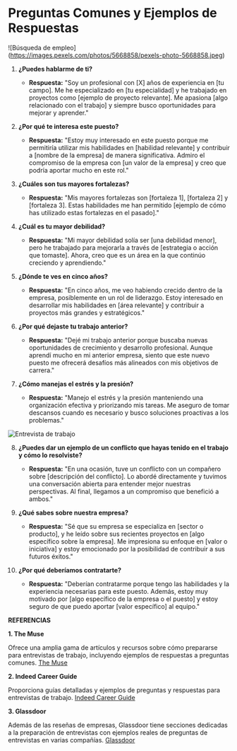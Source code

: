 # Preguntas Comunes y Ejemplos de Respuestas

![Búsqueda de empleo] (https://images.pexels.com/photos/5668858/pexels-photo-5668858.jpeg)

1. **¿Puedes hablarme de ti?**
   - **Respuesta:** "Soy un profesional con [X] años de experiencia en [tu campo]. Me he especializado en [tu especialidad] y he trabajado en proyectos como [ejemplo de proyecto relevante]. Me apasiona [algo relacionado con el trabajo] y siempre busco oportunidades para mejorar y aprender."

2. **¿Por qué te interesa este puesto?**
   - **Respuesta:** "Estoy muy interesado en este puesto porque me permitiría utilizar mis habilidades en [habilidad relevante] y contribuir a [nombre de la empresa] de manera significativa. Admiro el compromiso de la empresa con [un valor de la empresa] y creo que podría aportar mucho en este rol."

3. **¿Cuáles son tus mayores fortalezas?**
   - **Respuesta:** "Mis mayores fortalezas son [fortaleza 1], [fortaleza 2] y [fortaleza 3]. Estas habilidades me han permitido [ejemplo de cómo has utilizado estas fortalezas en el pasado]."

4. **¿Cuál es tu mayor debilidad?**
   - **Respuesta:** "Mi mayor debilidad solía ser [una debilidad menor], pero he trabajado para mejorarla a través de [estrategia o acción que tomaste]. Ahora, creo que es un área en la que continúo creciendo y aprendiendo."

5. **¿Dónde te ves en cinco años?**
   - **Respuesta:** "En cinco años, me veo habiendo crecido dentro de la empresa, posiblemente en un rol de liderazgo. Estoy interesado en desarrollar mis habilidades en [área relevante] y contribuir a proyectos más grandes y estratégicos."

6. **¿Por qué dejaste tu trabajo anterior?**
   - **Respuesta:** "Dejé mi trabajo anterior porque buscaba nuevas oportunidades de crecimiento y desarrollo profesional. Aunque aprendí mucho en mi anterior empresa, siento que este nuevo puesto me ofrecerá desafíos más alineados con mis objetivos de carrera."

7. **¿Cómo manejas el estrés y la presión?**
   - **Respuesta:** "Manejo el estrés y la presión manteniendo una organización efectiva y priorizando mis tareas. Me aseguro de tomar descansos cuando es necesario y busco soluciones proactivas a los problemas."
  
![Entrevista de trabajo](https://www.google.com/url?sa=i&url=https%3A%2F%2Fwww.pexels.com%2Fes-es%2Ffoto%2Fhombre-gente-mujer-oficina-4226115%2F&psig=AOvVaw0MKY8fxCM2LIwYhd_QElMp&ust=1721268072721000&source=images&cd=vfe&opi=89978449&ved=0CBQQjRxqFwoTCIiM8bb9rIcDFQAAAAAdAAAAABAJ)

8. **¿Puedes dar un ejemplo de un conflicto que hayas tenido en el trabajo y cómo lo resolviste?**
   - **Respuesta:** "En una ocasión, tuve un conflicto con un compañero sobre [descripción del conflicto]. Lo abordé directamente y tuvimos una conversación abierta para entender mejor nuestras perspectivas. Al final, llegamos a un compromiso que benefició a ambos."

9. **¿Qué sabes sobre nuestra empresa?**
   - **Respuesta:** "Sé que su empresa se especializa en [sector o producto], y he leído sobre sus recientes proyectos en [algo específico sobre la empresa]. Me impresiona su enfoque en [valor o iniciativa] y estoy emocionado por la posibilidad de contribuir a sus futuros éxitos."

10. **¿Por qué deberíamos contratarte?**
    - **Respuesta:** "Deberían contratarme porque tengo las habilidades y la experiencia necesarias para este puesto. Además, estoy muy motivado por [algo específico de la empresa o el puesto] y estoy seguro de que puedo aportar [valor específico] al equipo."


**REFERENCIAS**

**1. The Muse**

Ofrece una amplia gama de artículos y recursos sobre cómo prepararse para entrevistas de trabajo, incluyendo ejemplos de respuestas a preguntas comunes.
[The Muse](https://www.themuse.com/)

**2. Indeed Career Guide**

Proporciona guías detalladas y ejemplos de preguntas y respuestas para entrevistas de trabajo.
[Indeed Career Guide](https://in.indeed.com/career-advice)


**3. Glassdoor**

Además de las reseñas de empresas, Glassdoor tiene secciones dedicadas a la preparación de entrevistas con ejemplos reales de preguntas de entrevistas en varias compañías.
[Glassdoor](https://www.glassdoor.com.mx/blog/)
